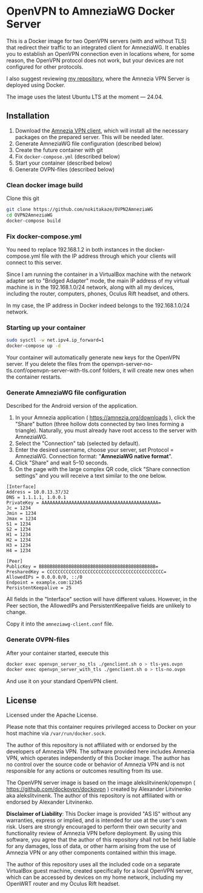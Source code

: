 # OpenVPN to AmneziaWG Docker Server

This is a Docker image for two OpenVPN servers (with and without TLS) that redirect their traffic to an integrated client for
AmneziaWG. It enables you to establish an OpenVPN connection even in locations where, for some reason, the OpenVPN protocol does
not work, but your devices are not configured for other protocols.

I also suggest reviewing [my repository](https://github.com/nokitakaze/AmneziaVPNDockerServer), where the Amnezia VPN Server is
deployed using Docker.

The image uses the latest Ubuntu LTS at the moment — 24.04.

## Installation

1. Download the [Amnezia VPN client](https://amnezia.org/downloads), which will install all the necessary packages on the prepared
   server. This will be needed later.
2. Generate AmneziaWG file configuration (described below)
3. Create the future container with git
4. Fix `docker-compose.yml` (described below)
5. Start your container (described below)
6. Generate OVPN-files (described below)

### Clean docker image build

Clone this git

```sh
git clone https://github.com/nokitakaze/OVPN2AmneziaWG
cd OVPN2AmneziaWG
docker-compose build
```

### Fix docker-compose.yml

You need to replace 192.168.1.2 in both instances in the docker-compose.yml file with the IP address through which your clients
will connect to this server.

Since I am running the container in a VirtualBox machine with the network adapter set to "Bridged Adapter" mode, the main IP
address of my virtual machine is in the 192.168.1.0/24 network, along with all my devices, including the router, computers,
phones, Oculus Rift headset, and others.

In my case, the IP address in Docker indeed belongs to the 192.168.1.0/24 network.

### Starting up your container

```sh
sudo sysctl -w net.ipv4.ip_forward=1
docker-compose up -d
```

Your container will automatically generate new keys for the OpenVPN server. If you delete the files from the
openvpn-server-no-tls.conf/openvpn-server-with-tls.conf folders, it will create new ones when the container restarts.

### Generate AmneziaWG file configuration

Described for the Android version of the application.

1. In your Amnezia application ( https://amnezia.org/downloads ), click the "Share" button (three
   hollow dots connected by two lines forming a triangle). Naturally, you must already have root access to the server with
   AmneziaWG.
2. Select the "Connection" tab (selected by default).
3. Enter the desired username, choose your server, set Protocol = AmneziaWG. Connection format: "**AmneziaWG native format**".
4. Click "Share" and wait 5–10 seconds.
5. On the page with the large complex QR code, click "Share connection settings" and you will receive a text similar to the one
   below.

```
[Interface]
Address = 10.0.13.37/32
DNS = 1.1.1.1, 1.0.0.1
PrivateKey = AAAAAAAAAAAAAAAAAAAAAAAAAAAAAAAAAAAAAAAAAAA=
Jc = 1234
Jmin = 1234
Jmax = 1234
S1 = 1234
S2 = 1234
H1 = 1234
H2 = 1234
H3 = 1234
H4 = 1234

[Peer]
PublicKey = BBBBBBBBBBBBBBBBBBBBBBBBBBBBBBBBBBBBBBBBBBB=
PresharedKey = CCCCCCCCCCCCCCCCCCCCCCCCCCCCCCCCCCCCCCCCCCC=
AllowedIPs = 0.0.0.0/0, ::/0
Endpoint = example.com:12345
PersistentKeepalive = 25
```

All fields in the "Interface" section will have different values. However, in the Peer section, the AllowedIPs and
PersistentKeepalive fields are unlikely to change.

Copy it into the `amneziawg-client.conf` file.

### Generate OVPN-files

After your container started, execute this

```sh
docker exec openvpn_server_no_tls ./genclient.sh o > tls-yes.ovpn
docker exec openvpn_server_with_tls ./genclient.sh o > tls-no.ovpn
```

And use it on your standard OpenVPN client.

## License

Licensed under the Apache License.

Please note that this container requires privileged access to Docker on your host machine via `/var/run/docker.sock`.

The author of this repository is not affiliated with or endorsed by the developers of Amnezia VPN. The software provided here
includes Amnezia VPN, which operates independently of this Docker image. The author has no control over the source code or
behavior of Amnezia VPN and is not responsible for any actions or outcomes resulting from its use.

The OpenVPN server image is based on the image alekslitvinenk/openvpn ( https://github.com/dockovpn/dockovpn ) created by
Alexander Litvinenko aka alekslitvinenk. The author of this repository is not affiliated with or endorsed by Alexander Litvinenko.

**Disclaimer of Liability**: This Docker image is provided "AS IS" without any warranties, express or implied, and is intended for
use at the user's own risk. Users are strongly encouraged to perform their own security and functionality review of Amnezia VPN
before deployment. By using this software, you agree that the author of this repository shall not be held liable for any damages,
loss of data, or other harm arising from the use of Amnezia VPN or any other components contained within this image.

The author of this repository uses all the included code on a separate VirtualBox guest machine, created specifically for a local
OpenVPN server, which can be accessed by devices on my home network, including my OpenWRT router and my Oculus Rift headset.
